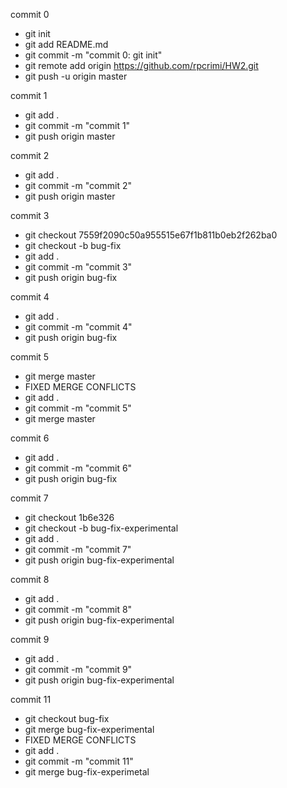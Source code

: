 commit 0
- git init
- git add README.md
- git commit -m "commit 0: git init"
- git remote add origin https://github.com/rpcrimi/HW2.git
- git push -u origin master

commit 1
- git add .
- git commit -m "commit 1"
- git push origin master

commit 2
- git add .
- git commit -m "commit 2"
- git push origin master

commit 3
- git checkout 7559f2090c50a955515e67f1b811b0eb2f262ba0
- git checkout -b bug-fix
- git add .
- git commit -m "commit 3"
- git push origin bug-fix

commit 4
- git add .
- git commit -m "commit 4"
- git push origin bug-fix

commit 5
- git merge master
- FIXED MERGE CONFLICTS
- git add .
- git commit -m "commit 5"
- git merge master

commit 6
- git add .
- git commit -m "commit 6"
- git push origin bug-fix

commit 7
- git checkout 1b6e326
- git checkout -b bug-fix-experimental
- git add .
- git commit -m "commit 7"
- git push origin bug-fix-experimental

commit 8
- git add .
- git commit -m "commit 8"
- git push origin bug-fix-experimental

commit 9
- git add .
- git commit -m "commit 9"
- git push origin bug-fix-experimental

commit 11
- git checkout bug-fix
- git merge bug-fix-experimental
- FIXED MERGE CONFLICTS
- git add .
- git commit -m "commit 11"
- git merge bug-fix-experimetal
